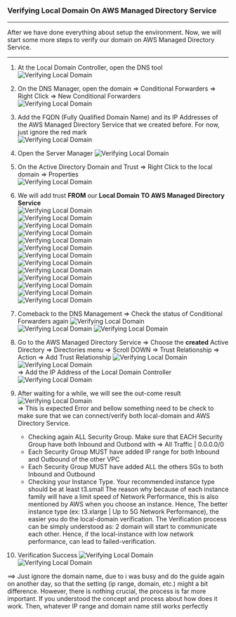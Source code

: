 ### Verifying Local Domain On AWS Managed Directory Service
---

After we have done everything about setup the environment. Now, we will start some more steps to verify our domain on AWS Managed Directory Service.

---
1. At the Local Domain Controller, open the DNS tool
![Verifying Local Domain](../../images/verifying-local-domain-1.jpg)  

2. On the DNS Manager, open the domain => Conditional Forwarders => Right Click => New Conditional Forwarders  
![Verifying Local Domain](../../images/verifying-local-domain-2.jpg)   

3. Add the FQDN (Fully Qualified Domain Name) and its IP Addresses of the AWS Managed Directory Service that we created before. For now, just ignore the red mark    
![Verifying Local Domain](../../images/verifying-local-domain-3.jpg)  

4. Open the Server Manager
![Verifying Local Domain](../../images/verifying-local-domain-4.jpg)  

5. On the Active Directory Domain and Trust => Right Click to the local domain => Properties  
![Verifying Local Domain](../../images/verifying-local-domain-5.jpg)  

6. We will add trust **FROM** our **Local Domain TO AWS Managed Directory Service**  
![Verifying Local Domain](../../images/verifying-local-domain-6.jpg)  
![Verifying Local Domain](../../images/verifying-local-domain-7.jpg)  
![Verifying Local Domain](../../images/verifying-local-domain-8.jpg)  
![Verifying Local Domain](../../images/verifying-local-domain-9.jpg)  
![Verifying Local Domain](../../images/verifying-local-domain-10.jpg)  
![Verifying Local Domain](../../images/verifying-local-domain-11.jpg)  
![Verifying Local Domain](../../images/verifying-local-domain-12.jpg)  
![Verifying Local Domain](../../images/verifying-local-domain-13.jpg)  
![Verifying Local Domain](../../images/verifying-local-domain-14.jpg)  
![Verifying Local Domain](../../images/verifying-local-domain-15.jpg)  
![Verifying Local Domain](../../images/verifying-local-domain-16.jpg)  
![Verifying Local Domain](../../images/verifying-local-domain-17.jpg)  
![Verifying Local Domain](../../images/verifying-local-domain-18.jpg)  

7. Comeback to the DNS Management => Check the status of Conditional Forwarders again
![Verifying Local Domain](../../images/verifying-local-domain-19.jpg)  
![Verifying Local Domain](../../images/verifying-local-domain-20.jpg) 
![Verifying Local Domain](../../images/verifying-local-domain-21.jpg)  

8. Go to the AWS Managed Directory Service => Choose the **created** Active Directory => Directories menu => Scroll DOWN => Trust Relationship => Action => Add Trust Relationship
![Verifying Local Domain](../../images/verifying-local-domain-22.jpg)  
![Verifying Local Domain](../../images/verifying-local-domain-23.jpg)  
=> Add the IP Address of the Local Domain Controller
![Verifying Local Domain](../../images/verifying-local-domain-24.jpg)  

9. After waiting for a while, we will see the out-come result
![Verifying Local Domain](../../images/verifying-local-domain-25.jpg)  
=> This is expected Error and bellow something need to be check to make sure that we can connect/verify both local-domain and AWS Directory Service. 
   - Checking again ALL Security Group. Make sure that EACH Security Group have both Inbound and Outbond with => All Traffic | 0.0.0.0/0
   - Each Security Group MUST have added IP range for both Inbound and Outbound of the other VPC
   - Each Security Group MUST have added ALL the others SGs to both Inbound and Outbound
   - Checking your Instance Type. Your recommended instance type should be at least t3.small The reason why because of each instance family will have a limit speed of Network Performance, this is also mentioned by AWS when you choose an instance. Hence, The better instance type (ex: t3.xlarge | Up to 5G Network Performance), the easier you do the local-domain verification. The Verification process can be simply understood as: 2 domain will start to communicate each other. Hence, if the local-instance with low network performance, can lead to failed-verification.  

10.  Verification Success
![Verifying Local Domain](../../images/verifying-local-domain-26.jpg)  
![Verifying Local Domain](../../images/verifying-local-domain-27.jpg)  
  
==> Just ignore the domain name, due to i was busy and do the guide again on another day, so that the setting (ip range, domain, etc.) might a bit difference. However, there is nothing crucial, the process is far more important. If you understood the concept and process about how does it work. Then, whatever IP range and domain name still works perfectly



